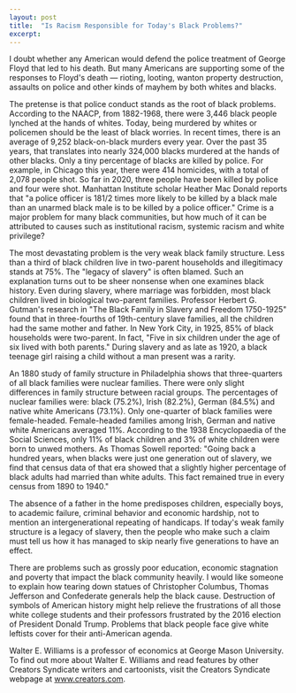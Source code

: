 ```yaml
---
layout: post
title:  "Is Racism Responsible for Today's Black Problems?"
excerpt:
---
```




I doubt whether any American would defend the police treatment of George Floyd that led to his death. But many Americans are supporting some of the responses to Floyd's death — rioting, looting, wanton property destruction, assaults on police and other kinds of mayhem by both whites and blacks.

The pretense is that police conduct stands as the root of black problems. According to the NAACP, from 1882-1968, there were 3,446 black people lynched at the hands of whites. Today, being murdered by whites or policemen should be the least of black worries. In recent times, there is an average of 9,252 black-on-black murders every year. Over the past 35 years, that translates into nearly 324,000 blacks murdered at the hands of other blacks. Only a tiny percentage of blacks are killed by police. For example, in Chicago this year, there were 414 homicides, with a total of 2,078 people shot. So far in 2020, three people have been killed by police and four were shot. Manhattan Institute scholar Heather Mac Donald reports that "a police officer is 181/2 times more likely to be killed by a black male than an unarmed black male is to be killed by a police officer." Crime is a major problem for many black communities, but how much of it can be attributed to causes such as institutional racism, systemic racism and white privilege?

The most devastating problem is the very weak black family structure. Less than a third of black children live in two-parent households and illegitimacy stands at 75%. The "legacy of slavery" is often blamed. Such an explanation turns out to be sheer nonsense when one examines black history. Even during slavery, where marriage was forbidden, most black children lived in biological two-parent families. Professor Herbert G. Gutman's research in "The Black Family in Slavery and Freedom 1750-1925" found that in three-fourths of 19th-century slave families, all the children had the same mother and father. In New York City, in 1925, 85% of black households were two-parent. In fact, "Five in six children under the age of six lived with both parents." During slavery and as late as 1920, a black teenage girl raising a child without a man present was a rarity. 

An 1880 study of family structure in Philadelphia shows that three-quarters of all black families were nuclear families. There were only slight differences in family structure between racial groups. The percentages of nuclear families were: black (75.2%), Irish (82.2%), German (84.5%) and native white Americans (73.1%). Only one-quarter of black families were female-headed. Female-headed families among Irish, German and native white Americans averaged 11%. According to the 1938 Encyclopaedia of the Social Sciences, only 11% of black children and 3% of white children were born to unwed mothers. As Thomas Sowell reported: "Going back a hundred years, when blacks were just one generation out of slavery, we find that census data of that era showed that a slightly higher percentage of black adults had married than white adults. This fact remained true in every census from 1890 to 1940." 

The absence of a father in the home predisposes children, especially boys, to academic failure, criminal behavior and economic hardship, not to mention an intergenerational repeating of handicaps. If today's weak family structure is a legacy of slavery, then the people who make such a claim must tell us how it has managed to skip nearly five generations to have an effect.

There are problems such as grossly poor education, economic stagnation and poverty that impact the black community heavily. I would like someone to explain how tearing down statues of Christopher Columbus, Thomas Jefferson and Confederate generals help the black cause. Destruction of symbols of American history might help relieve the frustrations of all those white college students and their professors frustrated by the 2016 election of President Donald Trump. Problems that black people face give white leftists cover for their anti-American agenda.

Walter E. Williams is a professor of economics at George Mason University. To find out more about Walter E. Williams and read features by other Creators Syndicate writers and cartoonists, visit the Creators Syndicate webpage at www.creators.com.
